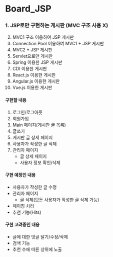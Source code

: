 # Board_JSP
### 1. JSP로만 구현하는 게시판 (MVC 구조 사용 X)
2. MVC1 구조 이용하여 JSP 게시판
3. Connection Pool 이용하여 MVC1 + JSP 게시판
4. MVC2 + JSP 게시판
5. Servlet으로만 게시판
6. Spring 이용한 JSP 게시판
7. CDI 이용한 게시판
8. React.js 이용한 게시판
9. Angular.js 이용한 게시판
10. Vue.js 이용한 게시판

#### 구현할 내용
1. 로그인/로그아웃
2. 회원가입
3. Main 페이지(게시판 글 목록)
4. 글쓰기
5. 게시판 글 상세 페이지
6. 사용자가 작성한 글 삭제
7. 관리자 페이지
   * 글 상세 페이지
   * 사용자 정보 확인/삭제

#### 구현 예정인 내용
* 사용자가 작성한 글 수정
* 관리자 페이지
  * 글 삭제(모든 사용자가 작성한 글 삭제 가능)
* 페이징 처리
* 추천 기능(Hits)


#### 구현 고려중인 내용
* 글에 대한 댓글 달기/수정/삭제
* 검색 기능
* 추천 수에 따른 상위에 노출

